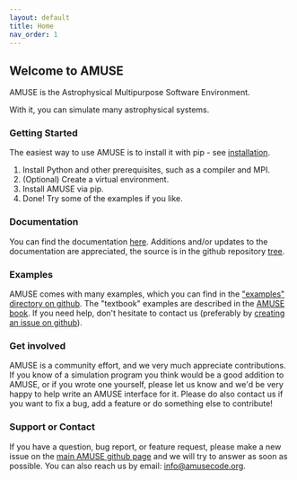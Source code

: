 ```yaml
---
layout: default
title: Home
nav_order: 1
---
```

## Welcome to AMUSE

AMUSE is the Astrophysical Multipurpose Software Environment.

With it, you can simulate many astrophysical systems.

### Getting Started

The easiest way to use AMUSE is to install it with pip - see [installation](/installation).
1. Install Python and other prerequisites, such as a compiler and MPI.
2. (Optional) Create a virtual environment.
3. Install AMUSE via pip.
4. Done! Try some of the examples if you like.

### Documentation

You can find the documentation [here](https://amusecode.github.io/amuse). Additions and/or updates to the documentation
are appreciated, the source is in the github repository [tree](https://github.com/amusecode/amuse/tree/master/doc).

### Examples

AMUSE comes with many examples, which you can find in the ["examples" directory on github](https://github.com/amusecode/amuse/tree/master/examples).
The "textbook" examples are described in the [AMUSE book](https://iopscience.iop.org/book/978-0-7503-1320-9).
If you need help, don't hesitate to contact us (preferably by [creating an issue on github](https://github.com/amusecode/amuse/issues/new?assignees=&labels=question&template=question.md&title=)).

### Get involved

AMUSE is a community effort, and we very much appreciate contributions.
If you know of a simulation program you think would be a good addition to AMUSE, or if you wrote one yourself, please let us know and we'd be very happy to help write an AMUSE interface for it.
Please do also contact us if you want to fix a bug, add a feature or do something else to contribute!

### Support or Contact

If you have a question, bug report, or feature request, please make a new issue on the [main AMUSE github page](https://github.com/amusecode/amuse/issues/new/choose) and we will try to answer as soon as possible.
You can also reach us by email: <info@amusecode.org>.
